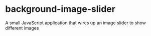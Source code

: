 # background-image-slider
A small JavaScript application that wires up an image slider to show different images
